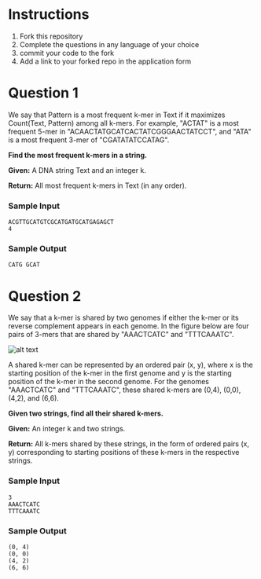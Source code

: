 # Instructions
1. Fork this repository
2. Complete the questions in any language of your choice
4. commit your code to the fork
3. Add a link to your forked repo in the application form
# Question 1
We say that Pattern is a most frequent k-mer in Text if it maximizes Count(Text, Pattern) among all k-mers. For example, "ACTAT" is a most frequent 5-mer in "ACAACTATGCATCACTATCGGGAACTATCCT", and "ATA" is a most frequent 3-mer of "CGATATATCCATAG".

**Find the most frequent k-mers in a string.**

**Given:** A DNA string Text and an integer k.

**Return:** All most frequent k-mers in Text (in any order).
### Sample Input
```
ACGTTGCATGTCGCATGATGCATGAGAGCT
4
```
### Sample Output
```
CATG GCAT
```
# Question 2
We say that a k-mer is shared by two genomes if either the k-mer or its reverse complement appears in each genome. In the figure below are four pairs of 3-mers that are shared by "AAACTCATC" and "TTTCAAATC".

![alt text](http://rosalind.info/media/problems/ba6e/shared_k-mers.png)

A shared k-mer can be represented by an ordered pair (x, y), where x is the starting position of the k-mer in the first genome and y is the starting position of the k-mer in the second genome. For the genomes "AAACTCATC" and "TTTCAAATC", these shared k-mers are (0,4), (0,0), (4,2), and (6,6).

**Given two strings, find all their shared k-mers.**

**Given:** An integer k and two strings.

**Return:** All k-mers shared by these strings, in the form of ordered pairs (x, y) corresponding to starting positions of these k-mers in the respective strings.
### Sample Input
```
3
AAACTCATC
TTTCAAATC
```
### Sample Output
```
(0, 4)
(0, 0)
(4, 2)
(6, 6)
```
